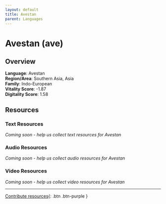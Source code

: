 ```yaml
---
layout: default
title: Avestan
parent: Languages
---
```


# Avestan (ave)

## Overview

**Language**: Avestan  
**Region/Area**: Southern Asia, Asia  
**Family**: Indo-European  
**Vitality Score**: -1.87  
**Digitality Score**: 1.58  

## Resources

### Text Resources
*Coming soon - help us collect text resources for Avestan*

### Audio Resources
*Coming soon - help us collect audio resources for Avestan*

### Video Resources
*Coming soon - help us collect video resources for Avestan*

---

[Contribute resources](https://fairtrain.github.io/){: .btn .btn-purple }
